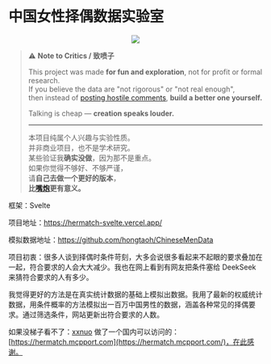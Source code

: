 # 中国女性择偶数据实验室

<p align="center">
  <img src="https://img.shields.io/badge/NOTE%20TO%20CRITICS-%E8%87%B4%E5%96%B7%E5%AD%90-red?style=for-the-badge" />
</p>

> ⚠️ **Note to Critics / 致喷子**
>
> This project was made **for fun and exploration**, not for profit or formal research.  
> If you believe the data are "not rigorous" or "not real enough",  
> then instead of [posting hostile comments](https://linux.do/t/topic/1031157), **build a better one yourself.**
>
> Talking is cheap — **creation speaks louder.**
>
> ---
>
> 本项目纯属个人兴趣与实验性质。  
> 并非商业项目，也不是学术研究。  
> 某些验证我**确实没做**，因为那不是重点。  
> 如果你觉得不够好、不够严谨，  
> 请**自己去做一个更好的版本**，  
> **比[嘴炮](https://linux.do/t/topic/1031157/)更有意义。**

框架：Svelte

项目地址：https://hermatch-svelte.vercel.app/

模拟数据地址：https://github.com/hongtaoh/ChineseMenData

项目初衷：很多人谈到择偶时条件苛刻，大多会说很多看起来不起眼的要求叠加在一起，符合要求的人会大大减少。我也在网上看到有网友把条件塞给 DeekSeek 来猜符合要求的人有多少。

我觉得更好的方法是在真实统计数据的基础上模拟出数据。我用了最新的权威统计数据，用条件概率的方法模拟出一百万中国男性的数据，涵盖各种常见的择偶要求。通过筛选条件，网站更新出符合要求的人数。

如果没梯子看不了：[xxnuo](https://github.com/xxnuo) 做了一个国内可以访问的：[https://hermatch.mcpport.com](https://hermatch.mcpport.com/)，在此感谢。
